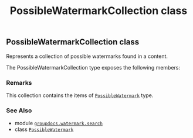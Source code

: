 ﻿---
title: PossibleWatermarkCollection class
second_title: GroupDocs.Watermark for Python via .NET API References
description: 
type: docs
url: /python-net/groupdocs.watermark.search/possiblewatermarkcollection/
is_root: false
weight: 70
---

## PossibleWatermarkCollection class

Represents a collection of possible watermarks found in a content.



The PossibleWatermarkCollection type exposes the following members:


### Remarks 


This collection contains the items of [`PossibleWatermark`](/watermark/python-net/groupdocs.watermark.search/possiblewatermark) type.

### See Also
* module [`groupdocs.watermark.search`](..)
* class [`PossibleWatermark`](/watermark/python-net/groupdocs.watermark.search/possiblewatermark)
